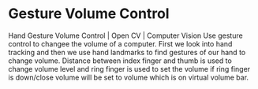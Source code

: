 # Gesture Volume Control

Hand Gesture Volume Control | Open CV | Computer Vision
Use gesture control to changee the volume of a computer. First we look into hand tracking and then we use hand landmarks to find gestures of our hand to change volume.
Distance between index finger and thumb is used to change volume level and ring finger is used to set the volume if ring finger is down/close volume will be set to volume which is on virtual volume bar. 
